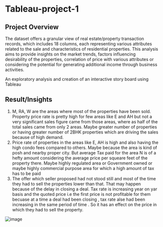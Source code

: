 # Tableau-project-1

## Project Overview

The dataset offers a granular view of real estate/property transaction records, which includes 18 columns, each representing various attributes related to the sale and characteristics of residential properties. This analysis aims to provide insights on the market trends, factors influencing desirability of the properties, correlation of price with various attributes or considering the potential for generating additional income through business activities.

An exploratory analysis and creation of an interactive story board using Tableau

## Result/Insights
1. M, RA, W are the areas where most of the properties have been sold. Property price rate is pretty high for few areas like E and AH but not a very significant sales figure came from those areas, where as half of the total sales came from only 2 areas. Maybe greater number of properties or having greater number of 2BHK properties which are driving the sales because of high demand.
2. Price rate of properties in the areas like E, AH is high and also having the high condo fees compared to others. Maybe because the area is kind of posh and nearby proper city. But average Tax paid for the area N is of a hefty amount considering the average price per squeare feet of the property there. Maybe highly regulated area or Government owned or maybe highly commercial purpose area for which a high amount of tax has to be paid
3. The offer which seller proposed had not stood still and most of the time they  had to sell the properties lower than that. That may happen because of the delay in closing a deal. Tax rate is increasing year on yar basis and the quoted price i.e the first price is not profitable for them becuase at a time a deal had been closing , tax rate alse had been increasing in the same period of time . So it has an effect on the price in which they had to sell the property.

![image](https://github.com/Subham-here/Tableau-project-1-/assets/170924246/42bcb48b-85dd-4528-b96e-d2c894aa9ded)
